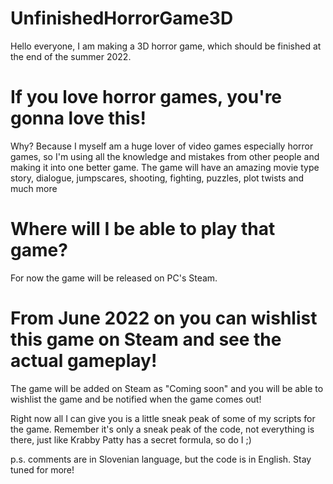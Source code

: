 # UnfinishedHorrorGame3D
Hello everyone, I am making a 3D horror game, which should be finished at the end of the summer 2022. 
# If you love horror games, you're gonna love this!
Why? Because I myself am a huge lover of video games especially horror games, so I'm using all the knowledge and mistakes from other people and making it into one better game. The game will have an amazing movie type story, dialogue, jumpscares, shooting, fighting, puzzles, plot twists and much more
# Where will I be able to play that game?
For now the game will be released on PC's Steam. 
# From June 2022 on you can wishlist this game on Steam and see the actual gameplay!
The game will be added on Steam as "Coming soon" and you will be able to wishlist the game and be notified when the game comes out!

Right now all I can give you is a little sneak peak of some of my scripts for the game.
Remember it's only a sneak peak of the code, not everything is there, just like Krabby Patty has a secret formula, so do I ;)

p.s. comments are in Slovenian language, but the code is in English.
Stay tuned for more!

